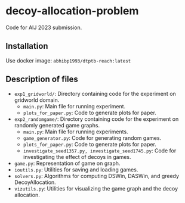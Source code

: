 # decoy-allocation-problem

Code for AIJ 2023 submission. 


## Installation

Use docker image: `abhibp1993/dtptb-reach:latest`


## Description of files

- `exp1_gridworld/`: Directory containing code for the experiment on gridworld domain.
   - `main.py`: Main file for running experiment.
   - `plots_for_paper.py`: Code to generate plots for paper.
- `exp2_randomgame/`: Directory containing code for the experiment on randomly generated game graphs.
    - `main.py`: Main file for running experiments.
    - `game_generator.py`: Code for generating random games.
    - `plots_for_paper.py`: Code to generate plots for paper.
    - `investigate_seed1357.py, investigate_seed1745.py`: Code for investigating the effect of decoys in games. 
- `game.py`: Representation of game on graph.
- `ioutils.py`: Utilities for saving and loading games. 
- `solvers.py`: Algorithms for computing DSWin, DASWin, and greedy DecoyAllocation.
- `vizutils.py`: Utilities for visualizing the game graph and the decoy allocation.





